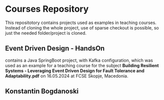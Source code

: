 # Courses Repository
This repositotory contains projects used as examples in teaching courses. Instead of cloning the whole project, use of sparse checkout is possible, so just the needed folder/project is cloned.

## Event Driven Design - HandsOn
contains a Java SpringBoot project, with Kafka configuration, which was used as an example for a teaching course for the subject **Building Resilient Systems - Leveraging Event Driven Design for Fault Tolerance and Adaptability.pdf** on 16.05.2024 at FCSE Skopje, Macedonia.


## Konstantin Bogdanoski
